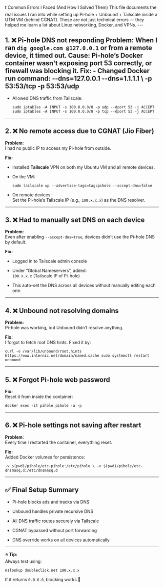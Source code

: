 ❗ Common Errors I Faced (And How I Solved Them)  This file documents the real issues I ran into while setting up Pi-hole + Unbound + Tailscale inside a UTM VM (behind CGNAT). These are not just technical errors — they helped me learn a lot about Linux networking, Docker, and VPNs.  ---  

## 1. ❌ Pi-hole DNS not responding  **Problem:**   When I ran `dig google.com @127.0.0.1` or from a remote device, it timed out.  **Cause:**   Pi-hole’s Docker container wasn't exposing port 53 correctly, or firewall was blocking it.  **Fix:** - Changed Docker run command:   --dns=127.0.0.1 --dns=1.1.1.1 \   -p 53:53/tcp -p 53:53/udp

- Allowed DNS traffic from Tailscale:
    
    `sudo iptables -A INPUT -s 100.0.0.0/8 -p udp --dport 53 -j ACCEPT sudo iptables -A INPUT -s 100.0.0.0/8 -p tcp --dport 53 -j ACCEPT`
    

---

## 2. ❌ No remote access due to CGNAT (Jio Fiber)

**Problem:**  
I had no public IP to access my Pi-hole from outside.

**Fix:**

- Installed **Tailscale** VPN on both my Ubuntu VM and all remote devices.
    
- On the VM:
    
    `sudo tailscale up --advertise-tags=tag:pihole --accept-dns=false`
    
- On remote devices:  
    Set the Pi-hole’s Tailscale IP (e.g., `100.x.x.x`) as the DNS resolver.
    

---

## 3. ❌ Had to manually set DNS on each device

**Problem:**  
Even after enabling `--accept-dns=true`, devices didn’t use the Pi-hole DNS by default.

**Fix:**

- Logged in to Tailscale admin console
    
- Under “Global Nameservers”, added:  
    `100.x.x.x` (Tailscale IP of Pi-hole)
    
- This auto-set the DNS across all devices without manually editing each one.
    

---

## 4. ❌ Unbound not resolving domains

**Problem:**  
Pi-hole was working, but Unbound didn’t resolve anything.

**Fix:**  
I forgot to fetch root DNS hints. Fixed it by:

`curl -o /var/lib/unbound/root.hints https://www.internic.net/domain/named.cache sudo systemctl restart unbound`

---

## 5. ❌ Forgot Pi-hole web password

**Fix:**  
Reset it from inside the container:

`docker exec -it pihole pihole -a -p`

---

## 6. ❌ Pi-hole settings not saving after restart

**Problem:**  
Every time I restarted the container, everything reset.

**Fix:**  
Added Docker volumes for persistence:

`-v $(pwd)/pihole/etc-pihole:/etc/pihole \ -v $(pwd)/pihole/etc-dnsmasq.d:/etc/dnsmasq.d`

---

## ✅ Final Setup Summary

- Pi-hole blocks ads and tracks via DNS
    
- Unbound handles private recursive DNS
    
- All DNS traffic routes securely via Tailscale
    
- CGNAT bypassed without port forwarding
    
- DNS override works on all devices automatically
    

---

**⭐ Tip:**  
Always test using:

`nslookup doubleclick.net 100.x.x.x`

If it returns `0.0.0.0`, blocking works 🎉